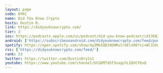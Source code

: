```yaml
---
layout: page
code: DYKC
name: Did You Know Crypto
hosts: Dustin D.
link: https://didyouknowcrypto.com/
tier: 3
ios: https://podcasts.apple.com/us/podcast/did-you-know-podcast/id1368275736
android: ['https://subscribeonandroid.com/didyouknowcrypto.com/feed/podcast/']
spotify: https://open.spotify.com/show/4yZMm1QD34DHRulrOElo00?si=Wl3JXwGUSa29dbGgDJKeGQ
rss: ['https://didyouknowcrypto.com/feed/']
rank: 23
twitter: https://twitter.com/DustinDry1st
youtube: https://www.youtube.com/channel/UCGDMTdSf3vagLhLIQVCYDxQ
---
```

